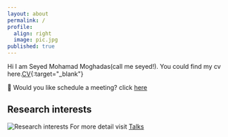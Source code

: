 ```yaml
---
layout: about
permalink: /
profile:
  align: right
  image: pic.jpg
published: true
---
```


Hi I am Seyed Mohamad Moghadas(call me seyed!). You could find my cv here.[CV](https://drive.google.com/file/d/1_yb3ZR4Pq5dYuy5RcG_J_BKAjHTPTu4Z/view?usp=sharing){:target="_blank"} 

:wave: Would you like schedule a meeting? click [here](https://meet.goodtime.io/smmoghadas2012-100/video-call)


## Research interests

![Research interests](https://s4.uupload.ir/files/5fb1e6b0293611eca05b1392428acd33.map_3fxj.png)
For more detail visit   [Talks](https://moghadas76.github.io/talks/)
